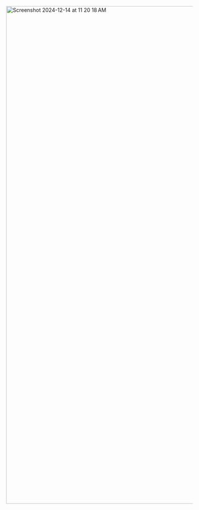 <img width="1341" alt="Screenshot 2024-12-14 at 11 20 18 AM" src="https://github.com/user-attachments/assets/cecacec9-d426-418a-86f5-6d536518d94d" />
